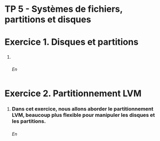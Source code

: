 # TP 5 - Systèmes de fichiers, partitions et disques

<h1>Exercice 1. Disques et partitions</h1>

<ol>
<li><h3><h3></li>

*En*

```bash
```

</ol>

<h1>Exercice 2. Partitionnement LVM</h1>

<ol>
  
<li><h3>Dans cet exercice, nous allons aborder le partitionnement LVM, beaucoup plus flexible pour manipuler
les disques et les partitions.<h3></li

*En*

```bash
```

</ol>




